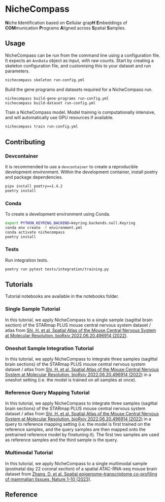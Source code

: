 # NicheCompass
**N**iche **I**dentification based on **C**ellular grap**H** **E**mbeddings of **COM**munication **P**rograms **A**ligned across **S**patial **S**amples.

## Usage

NicheCompass can be run from the command line using a configuration file. It expects an `AnnData` object as input, with raw counts. Start by creating a skeleton configuration file, and customising this to your dataset and run parameters.

```bash
nichecompass skeleton run-config.yml
```

Build the gene programs and datasets required for a NicheCompass run.

```bash
nichecompass build-gene-programs run-config.yml
nichecompass build-dataset run-config.yml
```

Train a NicheCompass model. Model training is computationally intensive, and will automatically use GPU resources if available.

```bash
nichecompass train run-config.yml
```

## Contributing

### Devcontainer

It is recommended to use a `devcontainer` to create a reproducible development environment. Within the development container, install poetry and package dependencies.

```bash
pipx install poetry==1.4.2
poetry install
```

### Conda

To create a development environment using Conda.

```bash
export PYTHON_KEYRING_BACKEND=keyring.backends.null.Keyring
conda env create -f environment.yml
conda activate nichecompass
poetry install
```

### Tests

Run integration tests.

```bash
poetry run pytest tests/integration/training.py
```

## Tutorials
Tutorial notebooks are available in the notebooks folder.

### Single Sample Tutorial
In this tutorial, we apply NicheCompass to a single sample (sagittal brain section) of the STARmap PLUS mouse central nervous system dataset / atlas from [Shi, H. et al. Spatial Atlas of the Mouse Central Nervous System at Molecular Resolution. bioRxiv 2022.06.20.496914 (2022)](https://www.biorxiv.org/content/10.1101/2022.06.20.496914v1).

### Oneshot Sample Integration Tutorial
In this tutorial, we apply NicheCompass to integrate three samples (sagittal brain sections) of the STARmap PLUS mouse central nervous system dataset / atlas from [Shi, H. et al. Spatial Atlas of the Mouse Central Nervous System at Molecular Resolution. bioRxiv 2022.06.20.496914 (2022)](https://www.biorxiv.org/content/10.1101/2022.06.20.496914v1) in a oneshot setting (i.e. the model is trained on all samples at once).

### Reference Query Mapping Tutorial
In this tutorial, we apply NicheCompass to integrate three samples (sagittal brain sections) of the STARmap PLUS mouse central nervous system dataset / atlas from [Shi, H. et al. Spatial Atlas of the Mouse Central Nervous System at Molecular Resolution. bioRxiv 2022.06.20.496914 (2022)](https://www.biorxiv.org/content/10.1101/2022.06.20.496914v1) in a query to reference mapping setting (i.e. the model is first trained on the reference samples, and the query samples are then mapped onto the pretrained reference model by finetuning it). The first two samples are used as reference samples and the third sample is the query.

### Multimodal Tutorial
In this tutorial, we apply NicheCompass to a single multimodal sample (postnatal day 22 coronal section) of a spatial ATAC-RNA-seq mouse brain dataset from [Zhang, D. et al. Spatial epigenome–transcriptome co-profiling of mammalian tissues. Nature 1–10 (2023)](https://www.nature.com/articles/s41586-023-05795-1).

## Reference
